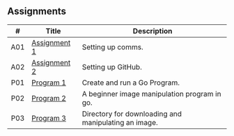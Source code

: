 ##  Assignments

|   #   | Title | Description |
| :---: | ----------- | ---------------------- |
|   A01 | [Assignment 1](https://github.com/BKoch74/4143-PLC/tree/main/Assignments/A01) | Setting up comms.|
|   A02 | [Assignment 2](https://github.com/BKoch74/4143-PLC/tree/main/Assignments/A02) | Setting up GitHub. |
|   P01   | [Program 1](https://github.com/BKoch74/4143-PLC/tree/main/Assignments/P01)     | Create and run a Go Program.        |
|   P02 | [Program 2](https://github.com/BKoch74/4143-PLC/tree/main/Assignments/P02) | A beginner image manipulation program in go.|
|   P03 | [Program 3](https://github.com/BKoch74/Image_Ascii_Art/tree/main) | Directory for downloading and manipulating an image. |
